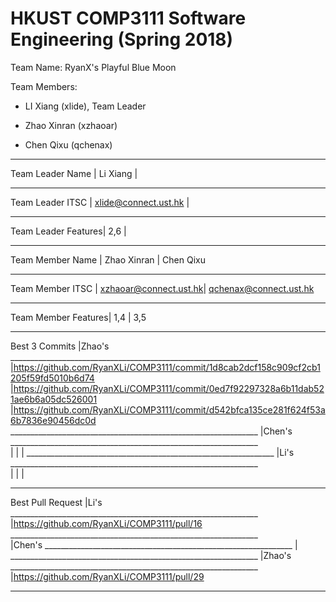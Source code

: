 # HKUST COMP3111 Software Engineering (Spring 2018)

Team Name: RyanX's Playful Blue Moon

Team Members:

- LI Xiang (xlide), Team Leader

- Zhao Xinran (xzhaoar) 

- Chen Qixu (qchenax)
__________________________________________________________________________________
Team Leader Name    | Li Xiang				| 
__________________________________________________________________________________
Team Leader ITSC    | xlide@connect.ust.hk  | 
__________________________________________________________________________________
Team Leader Features| 2,6					|
__________________________________________________________________________________
Team Member Name    | Zhao Xinran			| Chen Qixu
__________________________________________________________________________________
Team Member ITSC    | xzhaoar@connect.ust.hk| qchenax@connect.ust.hk
__________________________________________________________________________________
Team Member Features| 1,4					| 3,5
__________________________________________________________________________________
Best 3 Commits      |Zhao's
 					______________________________________________________________
                    |https://github.com/RyanXLi/COMP3111/commit/1d8cab2dcf158c909cf2cb1205f59fd5010b6d74
        			|https://github.com/RyanXLi/COMP3111/commit/0ed7f92297328a6b11dab521ae6b6a05dc526001
                    |https://github.com/RyanXLi/COMP3111/commit/d542bfca135ce281f624f53a6b7836e90456dc0d
					______________________________________________________________
                    |Chen's
					______________________________________________________________                    
                    |
                    |
                    |
                    ______________________________________________________________
                    |Li's
					______________________________________________________________                    
                    |
                    |
                    |
__________________________________________________________________________________
Best Pull Request   |Li's
 					______________________________________________________________
					|https://github.com/RyanXLi/COMP3111/pull/16
 					______________________________________________________________					
					|Chen's
 					______________________________________________________________
					|
					______________________________________________________________
					|Zhao's
 					______________________________________________________________
					|https://github.com/RyanXLi/COMP3111/pull/29
__________________________________________________________________________________